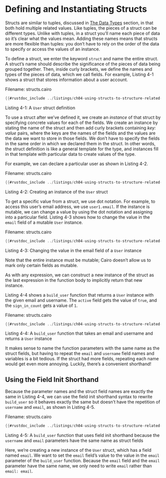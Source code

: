 # Defining and Instantiating Structs

Structs are similar to tuples, discussed in [The Data Types](ch02-02-data-types.md) section, in that both hold multiple related values. Like tuples, the pieces of a struct can be different types. Unlike with tuples, in a struct you’ll name each piece of data so it’s clear what the values mean. Adding these names means that structs are more flexible than tuples: you don’t have to rely on the order of the data to specify or access the values of an instance.

To define a struct, we enter the keyword `struct` and name the entire struct. A struct’s name should describe the significance of the pieces of data being grouped together. Then, inside curly brackets, we define the names and types of the pieces of data, which we call fields. For example, Listing 4-1 shows a struct that stores information about a user account.

<span class="filename">Filename: structs.cairo</span>

```rust
{{#rustdoc_include ../listings/ch04-using-structs-to-structure-related-data/listing_04_01_user_struct.cairo:1:7}}
```

<span class="caption">Listing 4-1: A `User` struct definition</span>

To use a struct after we’ve defined it, we create an _instance_ of that struct by specifying concrete values for each of the fields.
We create an instance by stating the name of the struct and then add curly brackets containing _key: value_ pairs, where the keys are the names of the fields and the values are the data we want to store in those fields. We don’t have to specify the fields in the same order in which we declared them in the struct. In other words, the struct definition is like a general template for the type, and instances fill in that template with particular data to create values of the type.

For example, we can declare a particular user as shown in Listing 4-2.

<span class="filename">Filename: structs.cairo</span>

```rust
{{#rustdoc_include ../listings/ch04-using-structs-to-structure-related-data/listing_04_01_user_struct.cairo:all}}
```

<span class="caption">Listing 4-2: Creating an instance of the `User` struct</span>

To get a specific value from a struct, we use dot notation. For example, to access this user’s email address, we use `user1.email`. If the instance is mutable, we can change a value by using the dot notation and assigning into a particular field. Listing 4-3 shows how to change the value in the `email` field of a mutable `User` instance.

<span class="filename">Filename: structs.cairo</span>

```rust
{{#rustdoc_include ../listings/ch04-using-structs-to-structure-related-data/listing_04_03_mut_struct.cairo:main}}
```

<span class="caption">Listing 4-3: Changing the value in the email field of a `User` instance</span>

Note that the entire instance must be mutable; Cairo doesn’t allow us to mark only certain fields as mutable.

As with any expression, we can construct a new instance of the struct as the last expression in the function body to implicitly return that new instance.

Listing 4-4 shows a `build_user` function that returns a `User` instance with the given email and username. The `active` field gets the value of `true`, and the `sign_in_count` gets a value of `1`.

<span class="filename">Filename: structs.cairo</span>

```rust
{{#rustdoc_include ../listings/ch04-using-structs-to-structure-related-data/listing_04_03_mut_struct.cairo:build_user}}
```

<span class="caption">Listing 4-4: A `build_user` function that takes an email and username and returns a `User` instance</span>

It makes sense to name the function parameters with the same name as the struct fields, but having to repeat the `email` and `username` field names and variables is a bit tedious. If the struct had more fields, repeating each name would get even more annoying. Luckily, there’s a convenient shorthand!

## Using the Field Init Shorthand

Because the parameter names and the struct field names are exactly the same in Listing 4-4, we can use the field init shorthand syntax to rewrite `build_user` so it behaves exactly the same but doesn’t have the repetition of `username` and `email`, as shown in Listing 4-5.

<span class="filename">Filename: structs.cairo</span>

```rust
{{#rustdoc_include ../listings/ch04-using-structs-to-structure-related-data/listing_04_03_mut_struct.cairo:build_user2}}
```

<span class="caption">Listing 4-5: A `build_user` function that uses field init shorthand because the `username` and `email` parameters have the same name as struct fields</span>

Here, we’re creating a new instance of the `User` struct, which has a field named `email`. We want to set the `email` field’s value to the value in the `email` parameter of the `build_user` function. Because the `email` field and the `email` parameter have the same name, we only need to write `email` rather than `email: email`.
